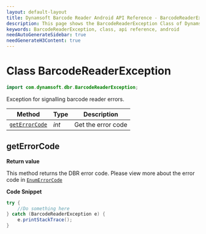 ```yaml
---
layout: default-layout
title: Dynamsoft Barcode Reader Android API Reference - BarcodeReaderException Class
description: This page shows the BarcodeReaderException Class of Dynamsoft Barcode Reader for Android SDK.
keywords: BarcodeReaderException, class, api reference, android
needAutoGenerateSidebar: true
needGenerateH3Content: true
---
```



# Class BarcodeReaderException

```java
import com.dynamsoft.dbr.BarcodeReaderException;
```

Exception for signalling barcode reader errors.
  
| Method | Type | Description |
|--------|------|-------------|
| [`getErrorCode`](#geterrorcode)| *int* | Get the error code |

## getErrorCode

**Return value**

This method returns the DBR error code. Please view more about the error code in [`EnumErrorCode`]({{site.enumerations}}error-code.html)

**Code Snippet**

```java
try {
    //Do something here
} catch (BarcodeReaderException e) {
    e.printStackTrace();
}
```
